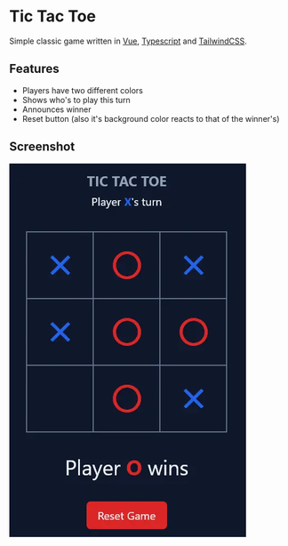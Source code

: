 # Tic Tac Toe

Simple classic game written in [Vue](https://vuejs.org/), [Typescript](https://www.typescriptlang.org/) and [TailwindCSS](https://tailwindcss.com/).

## Features

- Players have two different colors
- Shows who's to play this turn
- Announces winner
- Reset button (also it's background color reacts to that of the winner's)

## Screenshot

![Tic Tac Toe](./screenshot/Tic_Tac_Toe.webp)
